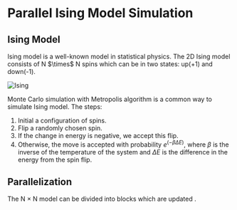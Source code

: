 # Parallel Ising Model Simulation

## Ising Model
<p>Ising model is a well-known model in statistical physics. The 2D Ising model consists of N $\times$ N spins which can be in two states: up(+1) and down(-1).</p>

  ![Ising](https://github.com/yuqiwang123/parallel-ising-model/assets/89886045/c79e1ab2-5a5e-4ca8-b3ef-3baa4345e0f4)

Monte Carlo simulation with Metropolis algorithm is a common way to simulate Ising model. The steps:
1. Initial a configuration of spins.
2. Flip a randomly chosen spin.
3. If the change in energy is negative, we accept this flip.
4. Otherwise, the move is accepted with probability $e^{(-\beta \Delta E)}$, where $\beta$ is the inverse of the temperature of the system and $\Delta E$ is the difference in the energy from the spin flip.

## Parallelization
The N $\times$ N model can be divided into blocks which are updated .
